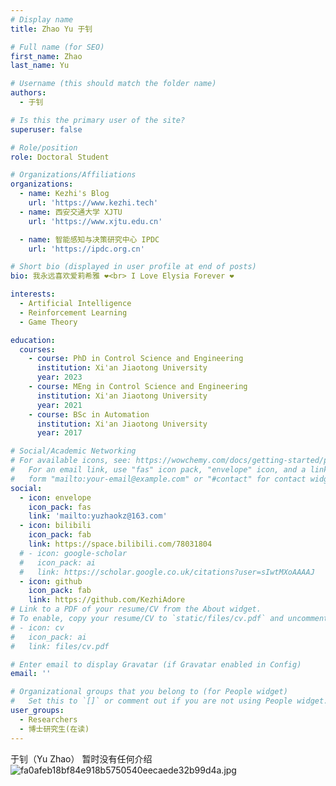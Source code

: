 ```yaml
---
# Display name
title: Zhao Yu 于钊

# Full name (for SEO)
first_name: Zhao
last_name: Yu

# Username (this should match the folder name)
authors:
  - 于钊

# Is this the primary user of the site?
superuser: false

# Role/position
role: Doctoral Student

# Organizations/Affiliations
organizations:
  - name: Kezhi's Blog
    url: 'https://www.kezhi.tech'
  - name: 西安交通大学 XJTU
    url: 'https://www.xjtu.edu.cn'

  - name: 智能感知与决策研究中心 IPDC
    url: 'https://ipdc.org.cn'

# Short bio (displayed in user profile at end of posts)
bio: 我永远喜欢爱莉希雅 ❤<br> I Love Elysia Forever ❤

interests:
  - Artificial Intelligence
  - Reinforcement Learning
  - Game Theory

education:
  courses:
    - course: PhD in Control Science and Engineering
      institution: Xi'an Jiaotong University
      year: 2023
    - course: MEng in Control Science and Engineering
      institution: Xi'an Jiaotong University
      year: 2021
    - course: BSc in Automation
      institution: Xi'an Jiaotong University
      year: 2017

# Social/Academic Networking
# For available icons, see: https://wowchemy.com/docs/getting-started/page-builder/#icons
#   For an email link, use "fas" icon pack, "envelope" icon, and a link in the
#   form "mailto:your-email@example.com" or "#contact" for contact widget.
social:
  - icon: envelope
    icon_pack: fas
    link: 'mailto:yuzhaokz@163.com'
  - icon: bilibili
    icon_pack: fab
    link: https://space.bilibili.com/78031804
  # - icon: google-scholar
  #   icon_pack: ai
  #   link: https://scholar.google.co.uk/citations?user=sIwtMXoAAAAJ
  - icon: github
    icon_pack: fab
    link: https://github.com/KezhiAdore
# Link to a PDF of your resume/CV from the About widget.
# To enable, copy your resume/CV to `static/files/cv.pdf` and uncomment the lines below.
# - icon: cv
#   icon_pack: ai
#   link: files/cv.pdf

# Enter email to display Gravatar (if Gravatar enabled in Config)
email: ''

# Organizational groups that you belong to (for People widget)
#   Set this to `[]` or comment out if you are not using People widget.
user_groups:
  - Researchers
  - 博士研究生(在读)
---
```


于钊（Yu Zhao） 暂时没有任何介绍
<img src="https://server.kezhi.tech:8090/image/63e463710a893.jpg" alt="fa0afeb18bf84e918b5750540eecaede32b99d4a.jpg" title="fa0afeb18bf84e918b5750540eecaede32b99d4a.jpg" />
